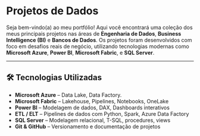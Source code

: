 # Projetos de Dados 

Seja bem-vindo(a) ao meu portfólio! Aqui você encontrará uma coleção dos meus principais projetos nas áreas de **Engenharia de Dados**, **Business Intelligence (BI)** e **Bancos de Dados**. Os projetos foram desenvolvidos com foco em desafios reais de negócio, utilizando tecnologias modernas como **Microsoft Azure**, **Power BI**, **Microsoft Fabric**, e **SQL Server**.

---

## 🛠️ Tecnologias Utilizadas

- **Microsoft Azure** – Data Lake, Data Factory.
- **Microsoft Fabric** – Lakehouse, Pipelines, Notebooks, OneLake
- **Power BI** – Modelagem de dados, DAX, Dashboards interativos
- **ETL / ELT** – Pipelines de dados com Python, Spark, Azure Data Factory
- **SQL Server** – Modelagem relacional, T-SQL, procedures, views
- **Git & GitHub** – Versionamento e documentação de projetos







